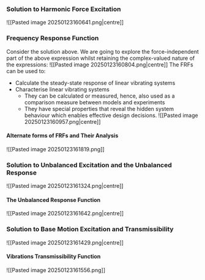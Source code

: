 ### Solution to Harmonic Force Excitation
![[Pasted image 20250123160641.png|centre]]
### Frequency Response Function
Consider the solution above. We are going to explore the force-independent part of the above expression whilst retaining the complex-valued nature of the expressions:
![[Pasted image 20250123160804.png|centre]]
The FRFs can be used to:
- Calculate the steady-state response of linear vibrating systems
- Characterise linear vibrating systems
	- They can be calculated or measured, hence, also used as a comparison measure between models and experiments
	- They have special properties that reveal the hidden system behaviour which enables effective design decisions.
![[Pasted image 20250123160957.png|centre]]
#### Alternate forms of FRFs and Their Analysis
![[Pasted image 20250123161819.png]]

### Solution to Unbalanced Excitation and the Unbalanced Response
![[Pasted image 20250123161324.png|centre]]
#### The Unbalanced Response Function
![[Pasted image 20250123161642.png|centre]]
### Solution to Base Motion Excitation and Transmissibility
![[Pasted image 20250123161429.png|centre]]
#### Vibrations Transmissibility Function
![[Pasted image 20250123161556.png]]